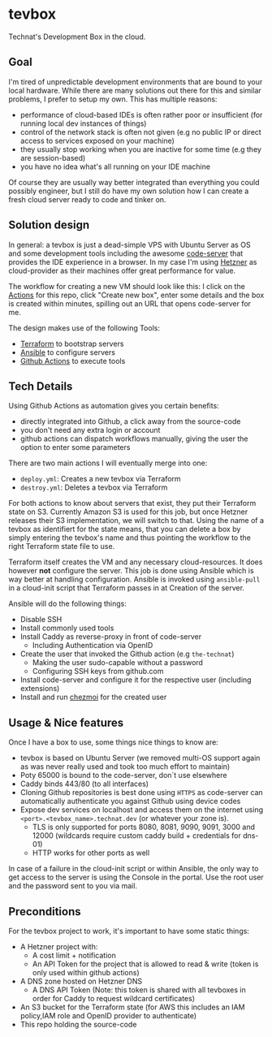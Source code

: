 # tevbox

Technat's Development Box in the cloud.

## Goal

I'm tired of unpredictable development environments that are bound to your local hardware. While there are many solutions out there for this and similar problems, I prefer to setup my own. This has multiple reasons:
- performance of cloud-based IDEs is often rather poor or insufficient (for running local dev instances of things)
- control of the network stack is often not given (e.g no public IP or direct access to services exposed on your machine)
- they usually stop working when you are inactive for some time (e.g they are session-based)
- you have no idea what's all running on your IDE machine

Of course they are usually way better integrated than everything you could possibly engineer, but I still do have my own solution how I can create a fresh cloud server ready to code and tinker on.

## Solution design

In general: a tevbox is just a dead-simple VPS with Ubuntu Server as OS and some development tools including the awesome [code-server](https://github.com/coder/code-server) that provides the IDE experience in a browser. In my case I'm using [Hetzner](http://hetzner.de/) as cloud-provider as their machines offer great performance for value. 

The workflow for creating a new VM should look like this: I click on the [Actions](https://github.com/the-technat/tevbox/actions) for this repo, click "Create new box", enter some details and the box is created within minutes, spilling out an URL that opens code-server for me.

The design makes use of the following Tools:
- [Terraform](https://terraform.io) to bootstrap servers
- [Ansible](https://www.ansible.com/) to configure servers
- [Github Actions](https://docs.github.com/en/actions) to execute tools

## Tech Details

Using Github Actions as automation gives you certain benefits:
- directly integrated into Github, a click away from the source-code
- you don't need any extra login or account
- github actions can dispatch workflows manually, giving the user the option to enter some parameters

There are two main actions I will eventually merge into one:
- `deploy.yml`: Creates a new tevbox via Terraform
- `destroy.yml`: Deletes a tevbox via Terraform

For both actions to know about servers that exist, they put their Terraform state on S3. Currently Amazon S3 is used for this job, but once Hetzner releases their S3 implementation, we will switch to that. Using the name of a tevbox as identifiert for the state means, that you can delete a box by simply entering the tevbox's name and thus pointing the workflow to the right Terraform state file to use.

Terraform itself creates the VM and any necessary cloud-resources. It does however **not** configure the server. This job is done using Ansible which is way better at handling configuration. Ansible is invoked using `ansible-pull` in a cloud-init script that Terraform passes in at Creation of the server.

Ansible will do the following things:
- Disable SSH
- Install commonly used tools 
- Install Caddy as reverse-proxy in front of code-server
  - Including Authentication via OpenID 
- Create the user that invoked the Github action (e.g `the-technat`)
  - Making the user sudo-capable without a password
  - Configuring SSH keys from github.com
- Install code-server and configure it for the respective user (including extensions)
- Install and run [chezmoi](https://chezmoi.io) for the created user

## Usage & Nice features

Once I have a box to use, some things nice things to know are:
- tevbox is based on Ubuntu Server (we removed multi-OS support again as was never really used and took too much effort to maintain)
- Poty 65000 is bound to the code-server, don´t use elsewhere
- Caddy binds 443/80 (to all interfaces) 
- Cloning Github repositories is best done using `HTTPS` as code-server can automatically authenticate you against Github using device codes
- Expose dev services on localhost and access them on the internet using `<port>.<tevbox_name>.technat.dev` (or whatever your zone is).
  - TLS is only supported for ports 8080, 8081, 9090, 9091, 3000 and 12000 (wildcards require custom caddy build + credentials for dns-01)
  - HTTP works for other ports as well

In case of a failure in the cloud-init script or within Ansible, the only way to get access to the server is using the Console in the portal. Use the root user and the password sent to you via mail.

## Preconditions

For the tevbox project to work, it's important to have some static things:
- A Hetzner project with:
  - A cost limit + notification
  - An API Token for the project that is allowed to read & write (token is only used within github actions)
- A DNS zone hosted on Hetzner DNS
  - A DNS API Token (Note: this token is shared with all tevboxes in order for Caddy to request wildcard certificates)
- An S3 bucket for the Terraform state (for AWS this includes an IAM policy,IAM role and OpenID provider to authenticate)
- This repo holding the source-code